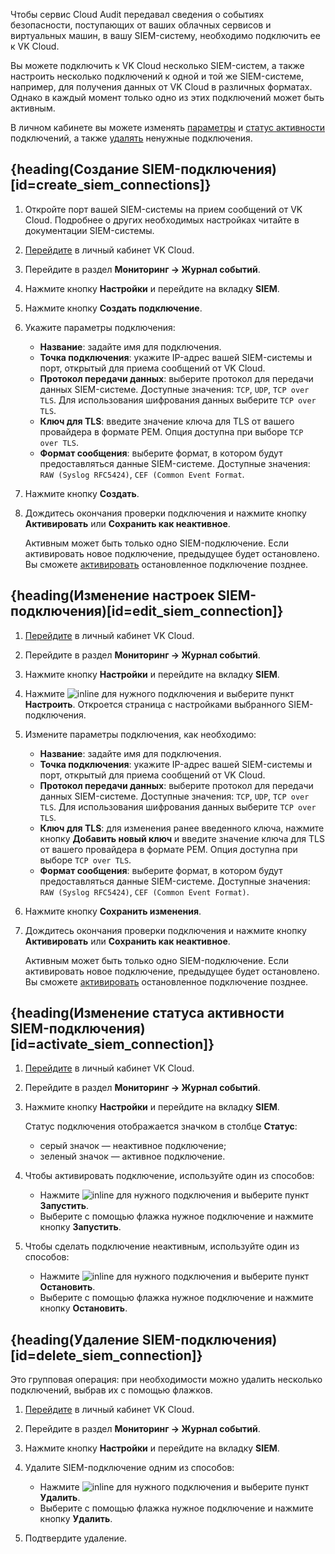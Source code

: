 Чтобы сервис Cloud Audit передавал сведения о событиях безопасности, поступающих от ваших облачных сервисов и виртуальных машин, в вашу SIEM-систему, необходимо подключить ее к VK Cloud.

Вы можете подключить к VK Cloud несколько SIEM-систем, а также настроить несколько подключений к одной и той же SIEM-системе, например, для получения данных от VK Cloud в различных форматах. Однако в каждый момент только одно из этих подключений может быть активным.

В личном кабинете вы можете изменять [параметры](#edit_siem_connection) и [статус активности](#activate_siem_connection) подключений, а также [удалять](#delete_siem_connection) ненужные подключения.

## {heading(Создание SIEM-подключения)[id=create_siem_connections]}

1. Откройте порт вашей SIEM-системы на прием сообщений от VK Cloud. Подробнее о других необходимых настройках читайте в документации SIEM-системы.
1. [Перейдите](https://msk.cloud.vk.com/app) в личный кабинет VK Cloud.
1. Перейдите в раздел **Мониторинг → Журнал событий**.
1. Нажмите кнопку **Настройки** и перейдите на вкладку **SIEM**.
1. Нажмите кнопку **Создать подключение**.
1. Укажите параметры подключения:

   - **Название**: задайте имя для подключения.
   - **Точка подключения**: укажите IP-адрес вашей SIEM-системы и порт, открытый для приема сообщений от VK Cloud.
   - **Протокол передачи данных**: выберите протокол для передачи данных SIEM-системе. Доступные значения: `TCP`, `UDP`, `TCP over TLS`. Для использования шифрования данных выберите `TCP over TLS`.
   - **Ключ для TLS**: введите значение ключа для TLS от вашего провайдера в формате PEM. Опция доступна при выборе `TCP over TLS`.
   - **Формат сообщения**: выберите формат, в котором будут предоставляться данные SIEM-системе. Доступные значения: `RAW (Syslog RFC5424)`, `CEF (Common Event Format`.

1. Нажмите кнопку **Создать**.
1. Дождитесь окончания проверки подключения и нажмите кнопку **Активировать** или **Сохранить как неактивное**.

   <info>

   Активным может быть только одно SIEM-подключение. Если активировать новое подключение, предыдущее будет остановлено. Вы сможете [активировать](#activate_siem_connection) остановленное подключение позднее.

   </info>

## {heading(Изменение настроек SIEM-подключения)[id=edit_siem_connection]}

1. [Перейдите](https://msk.cloud.vk.com/app) в личный кабинет VK Cloud.
1. Перейдите в раздел **Мониторинг → Журнал событий**.
1. Нажмите кнопку **Настройки** и перейдите на вкладку **SIEM**.
1. Нажмите ![](/ru/assets/more-icon.svg "inline") для нужного подключения и выберите пункт **Настроить**.
    Откроется страница с настройками выбранного SIEM-подключения.
1. Измените параметры подключения, как необходимо:

   - **Название**: задайте имя для подключения.
   - **Точка подключения**: укажите IP-адрес вашей SIEM-системы и порт, открытый для приема сообщений от VK Cloud.
   - **Протокол передачи данных**: выберите протокол для передачи данных SIEM-системе. Доступные значения: `TCP`, `UDP`, `TCP over TLS`.
    Для использования шифрования данных выберите `TCP over TLS`.
   - **Ключ для TLS**: для изменения ранее введенного ключа, нажмите кнопку **Добавить новый ключ** и введите значение ключа для TLS от вашего провайдера в формате PEM. Опция доступна при выборе `TCP over TLS`.
   - **Формат сообщения**: выберите формат, в котором будут предоставляться данные SIEM-системе. Доступные значения: `RAW (Syslog RFC5424)`, `CEF (Common Event Format)`.

1. Нажмите кнопку **Сохранить изменения**.
1. Дождитесь окончания проверки подключения и нажмите кнопку **Активировать** или **Сохранить как неактивное**.

   <info>

   Активным может быть только одно SIEM-подключение. Если активировать новое подключение, предыдущее будет остановлено. Вы сможете [активировать](#activate_siem_connection) остановленное подключение позднее.

   </info>

## {heading(Изменение статуса активности SIEM-подключения)[id=activate_siem_connection]}

1. [Перейдите](https://msk.cloud.vk.com/app) в личный кабинет VK Cloud.
1. Перейдите в раздел **Мониторинг → Журнал событий**.
1. Нажмите кнопку **Настройки** и перейдите на вкладку **SIEM**.

    Статус подключения отображается значком в столбце **Статус**:

    - серый значок — неактивное подключение;
    - зеленый значок — активное подключение.

1. Чтобы активировать подключение, используйте один из способов:

   - Нажмите ![](/ru/assets/more-icon.svg "inline") для нужного подключения и выберите пункт **Запустить**.
   - Выберите с помощью флажка нужное подключение и нажмите кнопку **Запустить**.

1. Чтобы сделать подключение неактивным, используйте один из способов:

   - Нажмите ![](/ru/assets/more-icon.svg "inline") для нужного подключения и выберите пункт **Остановить**.
   - Выберите с помощью флажка нужное подключение и нажмите кнопку **Остановить**.

## {heading(Удаление SIEM-подключения)[id=delete_siem_connection]}

Это групповая операция: при необходимости можно удалить несколько подключений, выбрав их с помощью флажков.

1. [Перейдите](https://msk.cloud.vk.com/app) в личный кабинет VK Cloud.
1. Перейдите в раздел **Мониторинг → Журнал событий**.
1. Нажмите кнопку **Настройки** и перейдите на вкладку **SIEM**.
1. Удалите SIEM-подключение одним из способов:

   - Нажмите ![](/ru/assets/more-icon.svg "inline") для нужного подключения и выберите пункт **Удалить**.
   - Выберите с помощью флажка нужное подключение и нажмите кнопку **Удалить**.

1. Подтвердите удаление.
